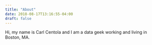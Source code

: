 ```yaml
---
title: "About"
date: 2018-08-17T13:16:55-04:00
draft: false
---
```


Hi, my name is Carl Centola and I am a data geek working and living in Boston, MA.
